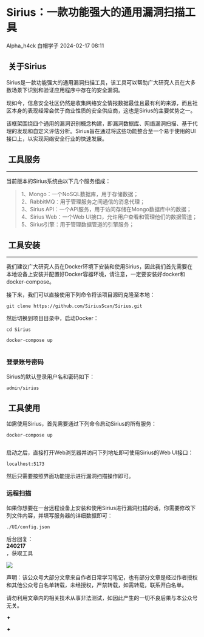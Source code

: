 #  Sirius：一款功能强大的通用漏洞扫描工具   
Alpha_h4ck  白帽学子   2024-02-17 08:11  
  
##  关于Sirius   
  
  
Sirius是一款功能强大的通用漏洞扫描工具，该工具可以帮助广大研究人员在大多数场景下识别和验证应用程序中存在的安全漏洞。  
  
  
现如今，信息安全社区仍然是收集网络安全情报数据最佳且最有利的来源，而且社区本身的表现经常会优于商业性质的安全供应商，这也是Sirius的主要优势之一。  
  
  
该框架围绕四个通用的漏洞识别概念构建，即漏洞数据库、网络漏洞扫描、基于代理的发现和自定义评估分析。Sirius旨在通过将这些功能整合至一个易于使用的UI接口上，以实现网络安全行业的快速发展。  
##   
##  工具服务   
  
****  
当前版本的Sirius系统由以下几个服务组成：  
  
> 1、Mongo：一个NoSQL数据库，用于存储数据；  
> 2、RabbitMQ：用于管理服务之间通信的消息代理；  
> 3、Sirius API：一个API服务，用于访问存储在Mongo数据库中的数据；  
> 4、Sirius Web：一个Web UI接口，允许用户查看和管理他们的数据管道；  
> 5、Sirius引擎：用于管理数据管道的引擎服务；  
  
##   
##  工具安装   
  
****  
我们建议广大研究人员在Docker环境下安装和使用Sirius，因此我们首先需要在本地设备上安装并配置好Docker容器环境，请注意，一定要安装好docker和docker-compose。  
  
  
接下来，我们可以直接使用下列命令将该项目源码克隆至本地：  
```
git clone https://github.com/SiriusScan/Sirius.git
```  
  
  
然后切换到项目目录中，启动Docker：  
```
cd Sirius

docker-compose up
```  
```
```  
### 登录账号密码  
  
  
Sirius的默认登录用户名和密码如下：  
```
admin/sirius
```  
##   
##  工具使用   
  
  
如需使用Sirius，首先需要通过下列命令启动Sirius的所有服务：  
```
docker-compose up
```  
```
```  
  
  
启动之后，直接打开Web浏览器并访问下列地址即可使用Sirius的Web UI接口：  
```
localhost:5173
```  
  
  
然后只需要按照界面功能提示进行漏洞扫描操作即可。  
###   
### 远程扫描  
  
  
如果你想要在一台远程设备上安装和使用Sirius进行漏洞扫描的话，你需要修改下列文件内容，并填写服务器的详细数据即可：  
```
./UI/config.json
```  
  
  
后台回复：  
**240217**  
，获取工具  
  
![](https://mmbiz.qpic.cn/sz_mmbiz_gif/LYy9xnADcdhic61NkXCWKufScrUrmmsG8tztWD8fDRiatPUaljxxpKc1PpnYNFjPibU5FwJmcuO4mZoQg5aXsAcog/640?wx_fmt=gif&wxfrom=5&wx_lazy=1&wx_co=1 "")  
  
  
声明：该公众号大部分文章来自作者日常学习笔记，也有部分文章是经过作者授权和其他公众号白名单转载，未经授权，严禁转载，如需转载，联系开白名单。  
  
请勿利用文章内的相关技术从事非法测试，如因此产生的一切不良后果与本公众号无关。  
  
✦  
  
✦  
  

